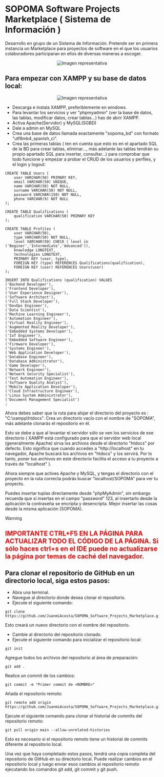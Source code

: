 # SOPOMA Software Projects Marketplace ( Sistema de Información )
Desarrollo en grupo de un Sistema de Información. Pretende ser en primera instancia un Marketplace para proyectos de software en el que los usuarios colaboradores participaran en ellos de diversas maneras a escoger.

<p align="center">
  <img src="https://github.com/JuanmiAcosta/PracticaDDSI-OSM/blob/main/icon/logo.png?raw=true" alt="Imagen representativa">
</p>

## Para empezar con XAMPP y su base de datos local:

<p align="center">
  <img src="https://github.com/JuanmiAcosta/SOPOMA_Software_Projects_Marketplace/blob/main/xampp.png?raw=true" alt="Imagen representativa">
</p>


<ul>
<li>Descarga e instala XAMPP, preferiblemente en windows.</li>
<li>Para levantar los servicios y ver "phpmyadmin" (ver la base de datos, las tablas, modificar datos, crear tablas...) has de abrir XAMPP.</li>
<li>Activa Apache(Servidor) y MySQL(SGBD)</li>
<li>Dale a admin en MySQL</li>
<li>Crea una base de datos llamada exactamente "sopoma_bd" con formato "utf8mb4_spanish_ci".</li>
<li>Crea las primeras tablas ( ten en cuenta que esto es en el apartado SQL de la BD para crear tablas, eliminar..., más adelante las tablas tendrán su propio apartado SQL para insertar, consultar...) para comprobar que todo funcione y empezar a probar el CRUD de los usuarios y perfiles, y el login y logout:</li>
</ul>

```
CREATE TABLE Users (
    user VARCHAR(50) PRIMARY KEY,
    email VARCHAR(50) UNIQUE,
    name VARCHAR(50) NOT NULL,
    surname VARCHAR(50) NOT NULL,
    password VARCHAR(150) NOT NULL,
    phone VARCHAR(9) NOT NULL
);

CREATE TABLE Qualifications (
    qualification VARCHAR(50) PRIMARY KEY
);

CREATE TABLE Profiles (
    user VARCHAR(50),
    type VARCHAR(50) NOT NULL,
    level VARCHAR(50) CHECK ( level in ('Beginer','Intermediate','Advanced')), 
    knowledge LONGTEXT,
    technologies LONGTEXT,
    PRIMARY KEY (user, type),
    FOREIGN KEY (type) REFERENCES Qualifications(qualification),
    FOREIGN KEY (user) REFERENCES Users(user)
);

INSERT INTO Qualifications (qualification) VALUES
('Backend Developer'),
('Frontend Developer'),
('User Experience Designer'),
('Software Architect'),
('Full Stack Developer'),
('DevOps Engineer'),
('Data Scientist'),
('Machine Learning Engineer'),
('Automation Engineer'),
('Virtual Reality Engineer'),
('Augmented Reality Developer'),
('Embedded Systems Developer'),
('IoT Engineer'),
('Embedded Software Engineer'),
('Firmware Developer'),
('Systems Engineer'),
('Web Application Developer'),
('Database Engineer'),
('Database Administrator'),
('Game Developer'),
('Network Engineer'),
('Network Security Specialist'),
('Test Automation Engineer'),
('Software Quality Analyst'),
('Mobile Application Developer'),
('Cloud Infrastructure Engineer'),
('Linux System Administrator'),
('Document Management Specialist')
;
```

Ahora debes saber que la ruta para alojar el directorio del proyecto es : "C:\xampp\htdocs". Crea un directorio vacío con el nombre de "SOPOMA", más adelante clonarás el repositorio en él.

Esto se debe a que al levantar el servidor sólo se ven los servicios de ese directorio (  XAMPP está configurado para que el servidor web local (generalmente Apache) sirva los archivos desde el directorio "htdocs" por defecto. Esto significa que cuando accedes a "http://localhost" en tu navegador, Apache buscará los archivos en "htdocs" y los servirá. Por lo tanto, poner tus archivos en este directorio facilita el acceso a tu proyecto a través de "localhost" ).

Ahora siempre que actives Apache y MySQL, y tengas el directorio con el proyecto en la ruta correcta podrás buscar "localhost/SOPOMA" para ver tu proyecto.

Puedes insertar tuplas directamente desde "phpMyAdmin", sin embargo recuerda que si insertas en el campo "password" 123, al insertarlo desde la aplicación la contraseña se encripta y desencripta. Mejor insertar las cosas desde la misma aplicación (SOPOMA).

> [!WARNING]
> <h2 style="color:red; font-weight:bold;">IMPORTANTE CTRL+F5 EN LA PÁGINA PARA ACTUALIZAR TODO EL CÓDIGO DE LA PÁGINA. Si sólo haces ctrl+s en el IDE puede no actualizarse la página por temas de caché del navegador.</h2>

## Para clonar el repositorio de GitHub en un directorio local, siga estos pasos:

<ul>
<li>Abra una terminal.</li>
<li>Navegue al directorio donde desea clonar el repositorio.</li>
<li>Ejecute el siguiente comando:</li>
</ul>

```
git clone https://github.com/JuanmiAcosta/SOPOMA_Software_Projects_Marketplace.git
```

Esto creará un nuevo directorio con el nombre del repositorio.
<ul>
<li>Cambie al directorio del repositorio clonado.</li>
<li>Ejecute el siguiente comando para inicializar el repositorio local:</li>
</ul>

```
git init
```

Agregue todos los archivos del repositorio al área de preparación:

```
git add .
```

Realice un commit de los cambios:

```
git commit -m "Primer commit de <NOMBRE>"
```

Añada el repositorio remoto:

```
git remote add origin https://github.com/JuanmiAcosta/SOPOMA_Software_Projects_Marketplace.git
```

Ejecute el siguiente comando para clonar el historial de commits del repositorio remoto:

```
git pull origin main --allow-unrelated-histories
```

Esto es necesario si el repositorio remoto tiene un historial de commits diferente al repositorio local.


Una vez que haya completado estos pasos, tendrá una copia completa del repositorio de GitHub en su directorio local. Puede realizar cambios en el repositorio local y luego enviar esos cambios al repositorio remoto ejecutando los comandos git add, git commit y git push.
